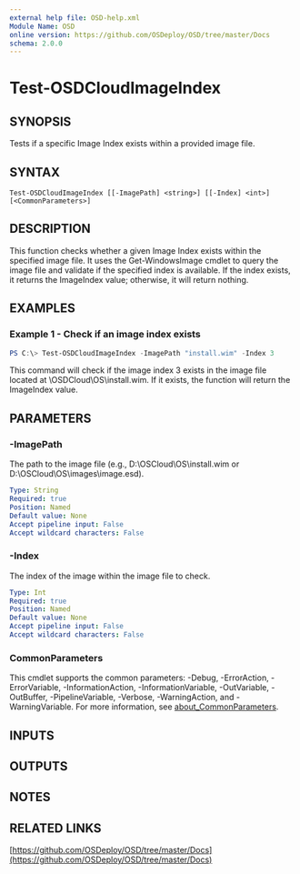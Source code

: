 ```yaml
---
external help file: OSD-help.xml
Module Name: OSD
online version: https://github.com/OSDeploy/OSD/tree/master/Docs
schema: 2.0.0
---
```


# Test-OSDCloudImageIndex

## SYNOPSIS
Tests if a specific Image Index exists within a provided image file.

## SYNTAX

```
Test-OSDCloudImageIndex [[-ImagePath] <string>] [[-Index] <int>] [<CommonParameters>]
```

## DESCRIPTION
This function checks whether a given Image Index exists within the specified image file. It uses the Get-WindowsImage cmdlet to query the image file and validate if the specified index is available. If the index exists, it returns the ImageIndex value; otherwise, it will return nothing.

## EXAMPLES

### Example 1 - Check if an image index exists
```powershell
PS C:\> Test-OSDCloudImageIndex -ImagePath "install.wim" -Index 3
```
This command will check if the image index 3 exists in the image file located at <drived>\OSDCloud\OS\install.wim. If it exists, the function will return the ImageIndex value.

## PARAMETERS

### -ImagePath
The path to the image file (e.g., D:\OSCloud\OS\install.wim or D:\OSCloud\OS\images\image.esd).

```yaml
Type: String
Required: true
Position: Named
Default value: None
Accept pipeline input: False
Accept wildcard characters: False
```
### -Index
The index of the image within the image file to check.
```yaml
Type: Int
Required: true
Position: Named
Default value: None
Accept pipeline input: False
Accept wildcard characters: False
```
### CommonParameters
This cmdlet supports the common parameters: -Debug, -ErrorAction, -ErrorVariable, -InformationAction, -InformationVariable, -OutVariable, -OutBuffer, -PipelineVariable, -Verbose, -WarningAction, and -WarningVariable. For more information, see [about_CommonParameters](http://go.microsoft.com/fwlink/?LinkID=113216).
## INPUTS
## OUTPUTS
## NOTES
## RELATED LINKS
[https://github.com/OSDeploy/OSD/tree/master/Docs](https://github.com/OSDeploy/OSD/tree/master/Docs)
